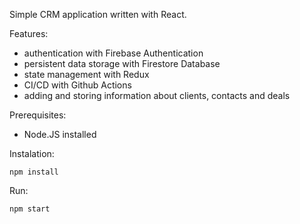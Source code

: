 Simple CRM application written with React.

Features:
- authentication with Firebase Authentication
- persistent data storage with Firestore Database
- state management with Redux
- CI/CD with Github Actions
- adding and storing information about clients, contacts and deals

Prerequisites:
- Node.JS installed

Instalation:
```
npm install
```

Run:
```
npm start
```
